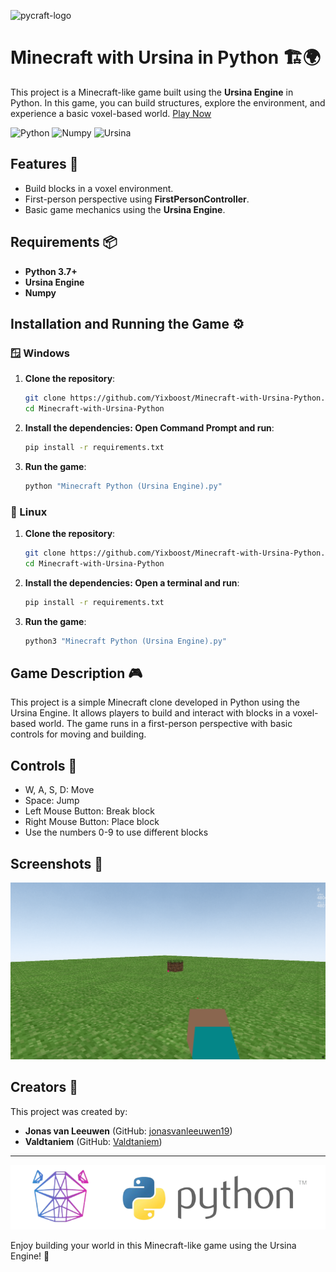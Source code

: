 ![pycraft-logo](https://github.com/user-attachments/assets/4b776b6a-08ff-4b1a-a774-88bec849c90f)

# Minecraft with Ursina in Python 🏗️🌍
This project is a Minecraft-like game built using the **Ursina Engine** in Python. In this game, you can build structures, explore the environment, and experience a basic voxel-based world. [Play Now](https://yixboost.github.io/minecraft-python/)

![Python](https://img.shields.io/badge/python-3.7%2B-blue) ![Numpy](https://img.shields.io/badge/numpy-1.21%2B-orange) ![Ursina](https://img.shields.io/badge/ursina-5.0%2B-green)

## Features 🌟
- Build blocks in a voxel environment.
- First-person perspective using **FirstPersonController**.
- Basic game mechanics using the **Ursina Engine**.

## Requirements 📦
- **Python 3.7+**
- **Ursina Engine**
- **Numpy**

## Installation and Running the Game ⚙️

### 🪟 Windows
1. **Clone the repository**:
   ```bash
   git clone https://github.com/Yixboost/Minecraft-with-Ursina-Python.git
   cd Minecraft-with-Ursina-Python
   ```

2. **Install the dependencies: Open Command Prompt and run**:
    ```bash
    pip install -r requirements.txt
    ```

3. **Run the game**:
    ```bash
    python "Minecraft Python (Ursina Engine).py"
    ```

### 🐧 Linux
1. **Clone the repository**:
   ```bash
   git clone https://github.com/Yixboost/Minecraft-with-Ursina-Python.git
   cd Minecraft-with-Ursina-Python
   ```

2. **Install the dependencies: Open a terminal and run**:
   ```bash
   pip install -r requirements.txt
   ```

3. **Run the game**:
   ```bash
   python3 "Minecraft Python (Ursina Engine).py"
   ```

## Game Description 🎮
This project is a simple Minecraft clone developed in Python using the Ursina Engine. It allows players to build and interact with blocks in a voxel-based world. The game runs in a first-person perspective with basic controls for moving and building.

## Controls 🔑
- W, A, S, D: Move
- Space: Jump
- Left Mouse Button: Break block
- Right Mouse Button: Place block
- Use the numbers 0-9 to use different blocks

## Screenshots 📸
![Screenshot 1](https://github.com/Yixboost/Minecraft-with-Ursina-Python/blob/main/screenshot.png?raw=true)  

## Creators 👥
This project was created by:
- **Jonas van Leeuwen** (GitHub: [jonasvanleeuwen19](https://github.com/jonasvanleeuwen19))
- **Valdtaniem** (GitHub: [Valdtaniem](https://github.com/Valdtaniem))

---
![Minecraft Ursina Banner](https://github.com/Yixboost/Minecraft-with-Ursina-Python/raw/main/banner-ursina.png?raw=true)

Enjoy building your world in this Minecraft-like game using the Ursina Engine! 🎉
